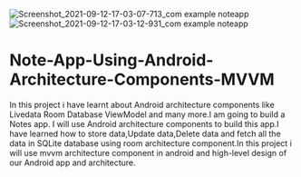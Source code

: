 ![Screenshot_2021-09-12-17-03-07-713_com example noteapp](https://user-images.githubusercontent.com/59619397/132985984-b87f8855-2b15-4a97-8009-a0e0eff208eb.jpg)
![Screenshot_2021-09-12-17-03-12-931_com example noteapp](https://user-images.githubusercontent.com/59619397/132985986-826a047a-0d8b-45de-8bef-d7d3c22e39c0.jpg)
# Note-App-Using-Android-Architecture-Components-MVVM
In this project i have  learnt about Android architecture components like Livedata Room Database ViewModel and many more.I am going to build a Notes app. I will use Android architecture components to build this app.I have learned how to store data,Update data,Delete data and fetch all the data in SQLite database using room architecture component.In this project i will use mvvm architecture component in android and high-level design of our Android app and architecture.
